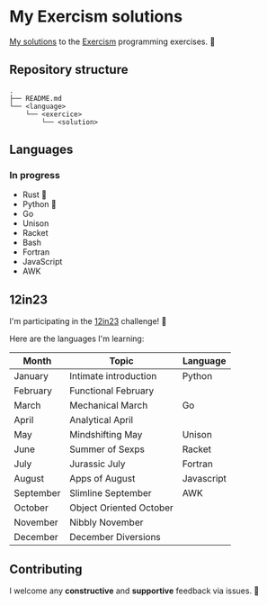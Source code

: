 # My Exercism solutions

[My solutions](https://exercism.org/profiles/Adrien-LUDWIG) to the [Exercism](https://exercism.org/) programming exercises. :rocket:

## Repository structure

```
.
├── README.md
└── <language>
    └── <exercice>
        └── <solution>
```

## Languages

### In progress

- Rust :crab:
- Python :snake:
- Go
- Unison
- Racket
- Bash
- Fortran
- JavaScript
- AWK

## 12in23

I'm participating in the [12in23](
https://exercism.org/challenges/12in23) challenge! :muscle:

Here are the languages I'm learning:

Month | Topic | Language
--- | --- | ---
January | Intimate introduction | Python
February | Functional February |
March | Mechanical March | Go
April | Analytical April |
May | Mindshifting May | Unison
June | Summer of Sexps  | Racket
July | Jurassic July | Fortran
August | Apps of August | Javascript
September | Slimline September | AWK
October | Object Oriented October |
November | Nibbly November |
December | December Diversions |

## Contributing

I welcome any **constructive** and **supportive** feedback via issues. 🥳
